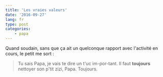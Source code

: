 ```yaml
---
title: 'Les vraies valeurs'
date: '2016-09-27'
lang: fr
type: post
categories:
    - papa
---
```


Quand soudain, sans que ça ait un quelconque rapport avec l'activité en cours, le petit me sort :

> Tu sais Papa, je vais te dire un t'uc im-por-tant. Il faut **toujours** nettoyer son p'tit zizi, Papa. Toujours.



